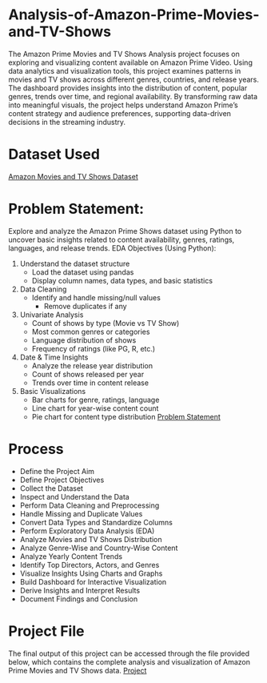 # Analysis-of-Amazon-Prime-Movies-and-TV-Shows

The Amazon Prime Movies and TV Shows Analysis project focuses on exploring and visualizing content available on Amazon Prime Video. Using data analytics and visualization tools, this project examines patterns in movies and TV shows across different genres, countries, and release years. The dashboard provides insights into the distribution of content, popular genres, trends over time, and regional availability. By transforming raw data into meaningful visuals, the project helps understand Amazon Prime’s content strategy and audience preferences, supporting data-driven decisions in the streaming industry.

# Dataset Used

<a href="https://github.com/LOKCHANDHRU/Analysis-of-Amazon-Prime-Movies-and-TV-Shows/blob/main/amazon_prime_titles.csv">Amazon Movies and TV Shows Dataset</a>

# Problem Statement:

Explore and analyze the Amazon Prime Shows dataset using Python to uncover basic insights related to content availability, genres, ratings, languages, and release trends.
EDA Objectives (Using Python):
1.	Understand the dataset structure
     - Load the dataset using pandas
     - Display column names, data types, and basic statistics
2.	Data Cleaning
     - Identify and handle missing/null values
	   - Remove duplicates if any
3.	Univariate Analysis
     -	Count of shows by type (Movie vs TV Show)
     -	Most common genres or categories
     - 	Language distribution of shows
     - 	Frequency of ratings (like PG, R, etc.)
4.	Date & Time Insights
     -	Analyze the release year distribution
     -	Count of shows released per year
     -  Trends over time in content release
5.	Basic Visualizations
      -	Bar charts for genre, ratings, language
      -	Line chart for year-wise content count
      -	Pie chart for content type distribution
<a href="https://github.com/LOKCHANDHRU/Analysis-of-Amazon-Prime-Movies-and-TV-Shows/blob/main/Problem%20statement.docx"> Problem Statement</a>

# Process

 - Define the Project Aim
 - Define Project Objectives
 - Collect the Dataset
 - Inspect and Understand the Data
 - Perform Data Cleaning and Preprocessing
 - Handle Missing and Duplicate Values
 - Convert Data Types and Standardize Columns
 - Perform Exploratory Data Analysis (EDA)
 - Analyze Movies and TV Shows Distribution
 - Analyze Genre-Wise and Country-Wise Content
 - Analyze Yearly Content Trends
 - Identify Top Directors, Actors, and Genres
 - Visualize Insights Using Charts and Graphs
 - Build Dashboard for Interactive Visualization
 - Derive Insights and Interpret Results
 - Document Findings and Conclusion

# Project File

The final output of this project can be accessed through the file provided below, which contains the complete analysis and visualization of Amazon Prime Movies and TV Shows data.
<a href="https://github.com/LOKCHANDHRU/Analysis-of-Amazon-Prime-Movies-and-TV-Shows/blob/main/Analysis%20of%20Amazon%20Prime%20Movies%20and%20TV%20Shows.ipynb">Project</a>



